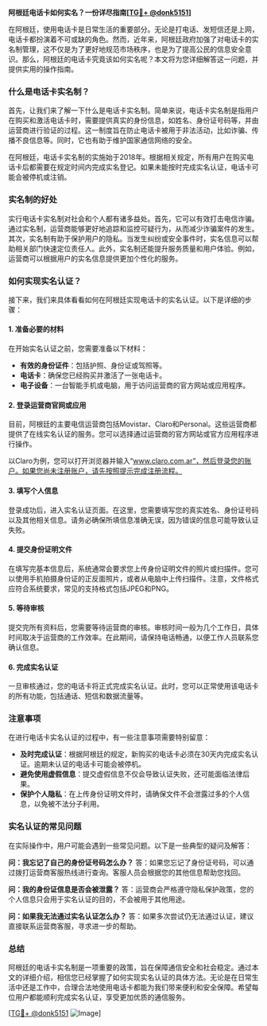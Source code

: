 **阿根廷电话卡如何实名？一份详尽指南[[TG💪+ @donk5151](https://t.me/s/donk5151)]**

在阿根廷，使用电话卡是日常生活的重要部分。无论是打电话、发短信还是上网，电话卡都扮演着不可或缺的角色。然而，近年来，阿根廷政府加强了对电话卡的实名制管理，这不仅是为了更好地规范市场秩序，也是为了提高公民的信息安全意识。那么，阿根廷的电话卡究竟该如何实名呢？本文将为您详细解答这一问题，并提供实用的操作指南。

### 什么是电话卡实名制？

首先，让我们来了解一下什么是电话卡实名制。简单来说，电话卡实名制是指用户在购买和激活电话卡时，需要提供真实的身份信息，如姓名、身份证号码等，并由运营商进行验证的过程。这一制度旨在防止电话卡被用于非法活动，比如诈骗、传播不良信息等。同时，它也有助于维护国家通信网络的安全。

在阿根廷，电话卡实名制的实施始于2018年。根据相关规定，所有用户在购买电话卡后都需要在规定时间内完成实名登记。如果未能按时完成实名认证，电话卡可能会被停机或注销。

### 实名制的好处

实行电话卡实名制对社会和个人都有诸多益处。首先，它可以有效打击电信诈骗。通过实名制，运营商能够更好地追踪和监控可疑行为，从而减少诈骗案件的发生。其次，实名制有助于保护用户的隐私。当发生纠纷或安全事件时，实名信息可以帮助相关部门快速定位责任人。此外，实名制还能提升服务质量和用户体验。例如，运营商可以根据用户的实名信息提供更加个性化的服务。

### 如何实现实名认证？

接下来，我们来具体看看如何在阿根廷实现电话卡的实名认证。以下是详细的步骤：

#### 1. 准备必要的材料

在开始实名认证之前，您需要准备以下材料：
- **有效的身份证件**：包括护照、身份证或驾照等。
- **电话卡**：确保您已经购买并激活了一张电话卡。
- **电子设备**：一台智能手机或电脑，用于访问运营商的官方网站或应用程序。

#### 2. 登录运营商官网或应用

目前，阿根廷的主要电信运营商包括Movistar、Claro和Personal。这些运营商都提供了在线实名认证的服务。您可以选择通过运营商的官方网站或官方应用程序进行操作。

以Claro为例，您可以打开浏览器并输入“www.claro.com.ar”，然后登录您的账户。如果您尚未注册账户，请先按照提示完成注册流程。

#### 3. 填写个人信息

登录成功后，进入实名认证页面。在这里，您需要填写您的真实姓名、身份证号码以及其他相关信息。请务必确保所填信息准确无误，因为错误的信息可能导致认证失败。

#### 4. 提交身份证明文件

在填写完基本信息后，系统通常会要求您上传身份证明文件的照片或扫描件。您可以使用手机拍摄身份证的正反面照片，或者从电脑中上传扫描件。注意，文件格式应符合系统要求，常见的支持格式包括JPEG和PNG。

#### 5. 等待审核

提交完所有资料后，您需要等待运营商的审核。审核时间一般为几个工作日，具体时间取决于运营商的工作效率。在此期间，请保持电话畅通，以便工作人员联系您确认信息。

#### 6. 完成实名认证

一旦审核通过，您的电话卡将正式完成实名认证。此时，您可以正常使用该电话卡的所有功能，包括通话、短信和数据流量等。

### 注意事项

在进行电话卡实名认证的过程中，有一些注意事项需要特别留意：
- **及时完成认证**：根据阿根廷的规定，新购买的电话卡必须在30天内完成实名认证。逾期未认证的电话卡可能会被停机。
- **避免使用虚假信息**：提交虚假信息不仅会导致认证失败，还可能面临法律后果。
- **保护个人隐私**：在上传身份证明文件时，请确保文件不会泄露过多的个人信息，以免被不法分子利用。

### 实名认证的常见问题

在实际操作中，用户可能会遇到一些常见问题。以下是一些典型的疑问及解答：

**问：我忘记了自己的身份证号码怎么办？**
答：如果您忘记了身份证号码，可以通过拨打运营商客服热线进行查询。客服人员会根据您的其他信息帮助您找回。

**问：我的身份证信息是否会被泄露？**
答：运营商会严格遵守隐私保护政策，您的个人信息只会用于实名认证的目的，不会被用于其他用途。

**问：如果我无法通过实名认证怎么办？**
答：如果多次尝试仍无法通过认证，建议直接联系运营商客服，寻求进一步的帮助。

### 总结

阿根廷的电话卡实名制是一项重要的政策，旨在保障通信安全和社会稳定。通过本文的详细介绍，相信您已经掌握了如何实现实名认证的具体方法。无论是在日常生活中还是工作中，合理合法地使用电话卡都能为我们带来便利和安全保障。希望每位用户都能顺利完成实名认证，享受更加优质的通信服务。

[[TG💪+ @donk5151](https://t.me/s/donk5151) ![Image](https://i.postimg.cc/rwNCRYN7/Snipaste-2025-04-30-17-27-05.png)]
